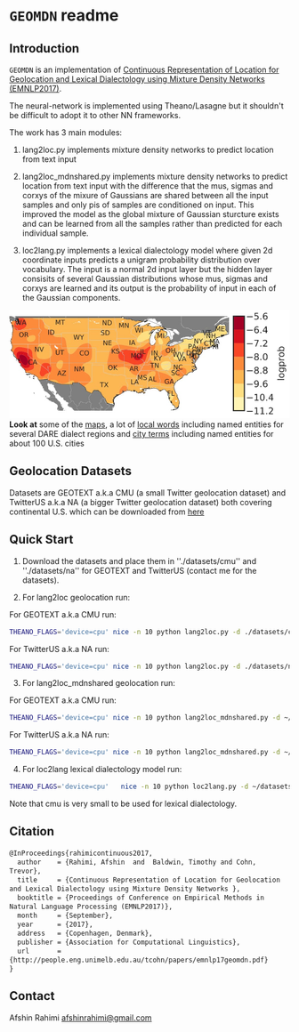 
``GEOMDN`` readme
=================


Introduction
------------

``GEOMDN`` is an implementation of [Continuous Representation of Location for Geolocation and Lexical Dialectology using Mixture Density Networks (EMNLP2017)](https://drive.google.com/open?id=0B9ZfPKPvp-JickpYa0drZWQxcHc).

The neural-network is implemented using Theano/Lasagne but it shouldn't be difficult to adopt it to other
NN frameworks.

The work has 3 main modules:

1. lang2loc.py implements mixture density networks to predict location from text input

2. lang2loc_mdnshared.py implements mixture density networks to predict location from text input
with the difference that the mus, sigmas and corxys of the mixure of Gaussians are shared between
all the input samples and only pis of samples are conditioned on input. This improved the model as
the global mixture of Gaussian sturcture exists and can be learned from all the samples rather than
predicted for each individual sample.

3. loc2lang.py implements a lexical dialectology model where given 2d coordinate inputs predicts
a unigram probability distribution over vocabulary. The input is a normal 2d input layer but the
hidden layer consisits of several Gaussian distributions whose mus, sigmas and corxys are learned
and its output is the probability of input in each of the Gaussian components.


[![word maps](./hella.jpg)](https://drive.google.com/open?id=0B9ZfPKPvp-JiWlhoZ01HMk9GY3c)
**Look at** some of the [maps](https://drive.google.com/open?id=0B9ZfPKPvp-JiWlhoZ01HMk9GY3c), a lot of
[local words](https://drive.google.com/open?id=0B9ZfPKPvp-JiTW1yWlF2ZG56SUE) including named entities for several DARE dialect regions 
and [city terms](https://drive.google.com/open?id=0B9ZfPKPvp-JiNHd6Um5nV2RBWjQ) including named entities for about 100 U.S. cities



Geolocation Datasets
--------------------
Datasets are GEOTEXT a.k.a CMU (a small Twitter geolocation dataset)
and TwitterUS a.k.a NA (a bigger Twitter geolocation dataset) both
covering continental U.S. which can be downloaded from [here](https://www.amazon.com/clouddrive/share/kfl0TTPDkXuFqTZ17WJSnhXT0q6fGkTlOTOLZ9VVPNu)

Quick Start
-----------

1. Download the datasets and place them in ''./datasets/cmu'' and ''./datasets/na''
for GEOTEXT and TwitterUS (contact me for the datasets).

2. For lang2loc geolocation run:

For GEOTEXT a.k.a CMU run:

```sh
THEANO_FLAGS='device=cpu' nice -n 10 python lang2loc.py -d ./datasets/cmu/ -enc latin1 -reg 0 -drop 0.5 -mindf 10 -hid 100 -ncomp 100
```

For TwitterUS a.k.a NA run:

```sh
THEANO_FLAGS='device=cpu' nice -n 10 python lang2loc.py -d ./datasets/na/ -enc utf-8 -reg 1e-5 -drop 0.0 -mindf 10 -hid 300 -ncomp 100
```

3. For lang2loc_mdnshared geolocation run:

For GEOTEXT a.k.a CMU run:

```sh
THEANO_FLAGS='device=cpu' nice -n 10 python lang2loc_mdnshared.py -d ~/datasets/cmu/ -enc latin1 -reg 0.0 -drop 0.0 -mindf 10 -hid 100 -ncomp 300 -batch 200
```

For TwitterUS a.k.a NA run:

```sh
THEANO_FLAGS='device=cpu' nice -n 10 python lang2loc_mdnshared.py -d ~/datasets/na/ -enc utf-8 -reg 0.0 -drop 0.0 -mindf 10 -hid 900 -ncomp 900 -batch 2000
```


4. For loc2lang lexical dialectology model run:


```sh
THEANO_FLAGS='device=cpu'   nice -n 10 python loc2lang.py -d ~/datasets/na/ -enc utf-8 -reg 0.0 -drop 0.0 -mindf 100 -hid 1000 -ncomp 500 -batch 5000
```

Note that cmu is very small to be used for lexical dialectology.


Citation
--------
```
@InProceedings{rahimicontinuous2017,
  author    = {Rahimi, Afshin  and  Baldwin, Timothy and Cohn, Trevor},
  title     = {Continuous Representation of Location for Geolocation and Lexical Dialectology using Mixture Density Networks },
  booktitle = {Proceedings of Conference on Empirical Methods in Natural Language Processing (EMNLP2017)},
  month     = {September},
  year      = {2017},
  address   = {Copenhagen, Denmark},
  publisher = {Association for Computational Linguistics},
  url       = {http://people.eng.unimelb.edu.au/tcohn/papers/emnlp17geomdn.pdf}
}
```

Contact
-------
Afshin Rahimi <afshinrahimi@gmail.com>
